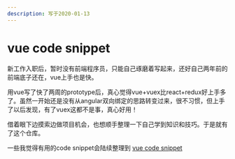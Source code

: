 ```yaml
---
description: 写于2020-01-13
---
```


# vue code snippet

新工作入职后，暂时没有前端程序员，只能自己琢磨着写起来，还好自己两年前的前端底子还在，vue上手也是快。

用vue写了快了两周的prototype后，真心觉得vue+vuex比react+redux好上手多了。虽然一开始还是没有从angular双向绑定的思路转变过来，很不习惯，但上手了以后发现，有了vuex这都不是事，真心好用！

借着眼下边摸索边做项目机会，也想顺手整理一下自己学到知识和技巧。于是就有了这个仓库。

一些我觉得有用的code snippet会陆续整理到 [vue code snippet](https://ksloveyuan.gitbook.io/vue-code-snippet/)

